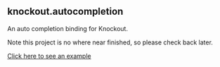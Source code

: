 ## knockout.autocompletion

An auto completion binding for Knockout.

Note this project is no where near finished, so please check back later.

[Click here to see an example](http://sunesimonsen.github.com/knockout.autocomplete/example/index.html)
